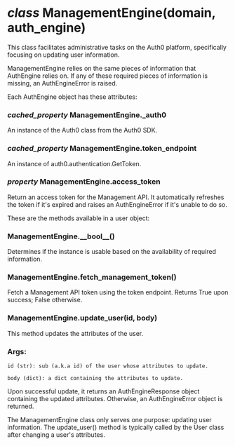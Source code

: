 # _class_ ManagementEngine(domain, auth_engine)
This class facilitates administrative tasks on the Auth0 platform,
specifically focusing on updating user information.

ManagementEngine relies on the same pieces of information that AuthEngine
relies on. If any of these required pieces of information is missing, an
AuthEngineError is raised.

Each AuthEngine object has these attributes:

### _cached\_property_ ManagementEngine.__\_auth0__
An instance of the Auth0 class from the Auth0 SDK.

### _cached\_property_ ManagementEngine.__token_endpoint__
An instance of auth0.authentication.GetToken.

### _property_ ManagementEngine.__access_token__
Return an access token for the Management API. It automatically
refreshes the token if it's expired and raises an AuthEngineError if
it's unable to do so.

These are the methods available in a user object:

### ManagementEngine.__\_\_bool\_\___()
Determines if the instance is usable based on the availability of
required information.

### ManagementEngine.__fetch_management_token__()
Fetch a Management API token using the token endpoint. Returns True
upon success; False otherwise.

### ManagementEngine.__update_user__(id, body)
This method updates the attributes of the user.

### Args:

    id (str): sub (a.k.a id) of the user whose attributes to update.

    body (dict): a dict containing the attributes to update.

Upon successful update, it returns an AuthEngineResponse object
containing the updated attributes. Otherwise, an AuthEngineError object
is returned.

The ManagementEngine class only serves one purpose: updating user
information. The update_user() method is typically called by the User class
after changing a user's attributes.